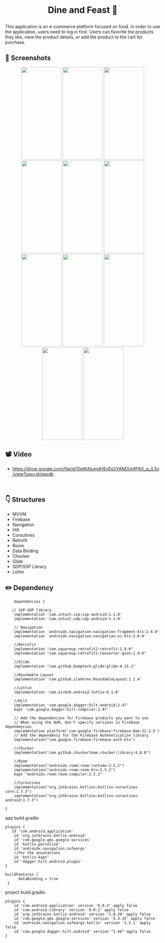 # <p align="center"> Dine and Feast 🍔 </p>

This application is an e-commerce platform focused on food. In order to use the application, users need to log in first. Users can favorite the products they like, view the product details, or add the product to the cart for purchase.

<!-- Screenshots -->
## 📸 Screenshots
<p align="center">
  <img src="https://github.com/selincengiz41/dinefeast/assets/60012262/c9fc98a6-cfac-4a67-a8bd-68b2c9225cee" width="130" height="300"/> 
  <img src="https://github.com/selincengiz41/dinefeast/assets/60012262/7b83cdd5-bbf0-47c3-ba45-ecdc17bd5d23" width="130" height="300"/> 
  <img src="https://github.com/selincengiz41/dinefeast/assets/60012262/7cbe312f-447c-4229-88ce-3bef19b9d8ce" width="130" height="300"/>
  <img src="https://github.com/selincengiz41/dinefeast/assets/60012262/89679e93-3e58-4a12-87fc-5c55c87cc1dc" width="130" height="300"/>
  <img src="https://github.com/selincengiz41/dinefeast/assets/60012262/894801b6-9af5-432f-a9bd-ef9374487f8a" width="130" height="300"/>
  <img src="https://github.com/selincengiz41/dinefeast/assets/60012262/5419113f-0e96-4af8-8e41-5555b10d04c5" width="130" height="300"/>
  <img src="https://github.com/selincengiz41/dinefeast/assets/60012262/87e5b1d5-2bd2-4fb7-841e-9ab820ac882d" width="130" height="300"/>
  <img src="https://github.com/selincengiz41/dinefeast/assets/60012262/0fa18db2-e27c-4268-9a89-a62e2c219246" width="130" height="300"/>
  <img src="https://github.com/selincengiz41/dinefeast/assets/60012262/fed67277-086d-4b75-827b-5009107d82af" width="130" height="300"/>
  <img src="https://github.com/selincengiz41/dinefeast/assets/60012262/f5c187fe-21c8-40db-bbcb-e2a8b23510df" width="130" height="300"/> 
  <img src="https://github.com/selincengiz41/dinefeast/assets/60012262/614a72ed-f873-4c1f-9f79-55e54e6b61be" width="130" height="300"/> 
  
  

</p>


## 📽 Video 
- https://drive.google.com/file/d/10elKAIumdHEyEe2YANDUpfP6X_p_iLSx/view?usp=drivesdk

<br>

## :point_down: Structures 
- MVVM
- Firebase 
- Navigation
- Hilt
- Coroutines
- Retrofit
- Room 
- Data Binding 
- Chucker
- Glide
- SDP/SSP Library
- Lottie


## :pencil2: Dependency
```
    dependencies {

   // SSP-SDP library
    implementation 'com.intuit.ssp:ssp-android:1.1.0'
    implementation 'com.intuit.sdp:sdp-android:1.1.0'

    // Navigation
    implementation 'androidx.navigation:navigation-fragment-ktx:2.6.0'
    implementation 'androidx.navigation:navigation-ui-ktx:2.6.0'

    //Retrofit
    implementation "com.squareup.retrofit2:retrofit:2.9.0"
    implementation "com.squareup.retrofit2:converter-gson:2.9.0"

    //Glide
    implementation "com.github.bumptech.glide:glide:4.15.1"

    //Roundable Layout
    implementation 'com.github.zladnrms:RoundableLayout:1.1.4'

    //Lottie
    implementation 'com.airbnb.android:lottie:6.1.0'

    //Hilt
    implementation 'com.google.dagger:hilt-android:2.47'
    kapt 'com.google.dagger:hilt-compiler:2.47'

    // Add the dependencies for Firebase products you want to use
    // When using the BoM, don't specify versions in Firebase dependencies
    implementation platform('com.google.firebase:firebase-bom:32.2.2')
    // Add the dependency for the Firebase Authentication library
    implementation("com.google.firebase:firebase-auth-ktx")

    //Chucker
    implementation("com.github.chuckerteam.chucker:library:4.0.0")

    //Room
    implementation("androidx.room:room-runtime:2.5.2")
    implementation("androidx.room:room-ktx:2.5.2")
    kapt "androidx.room:room-compiler:2.5.2"

    //Coroutines
    implementation("org.jetbrains.kotlinx:kotlinx-coroutines-core:1.7.3")
    implementation("org.jetbrains.kotlinx:kotlinx-coroutines-android:1.7.3")

}
```

app build.gradle:

```
plugins {
   id 'com.android.application'
    id 'org.jetbrains.kotlin.android'
    id 'com.google.gms.google-services'
    id 'kotlin-parcelize'
    id 'androidx.navigation.safeargs'
    //For the annotations
    id 'kotlin-kapt'
    id 'dagger.hilt.android.plugin'
}

buildFeatures {
      dataBinding = true
 }
```
project build.gradle:

```
plugins {
    id 'com.android.application' version '8.0.2' apply false
    id 'com.android.library' version '8.0.2' apply false
    id 'org.jetbrains.kotlin.android' version '1.8.20' apply false
    id 'com.google.gms.google-services' version '4.3.15' apply false
    id 'androidx.navigation.safeargs.kotlin' version '2.5.1' apply false
    id 'com.google.dagger.hilt.android' version "2.44" apply false
}
```
